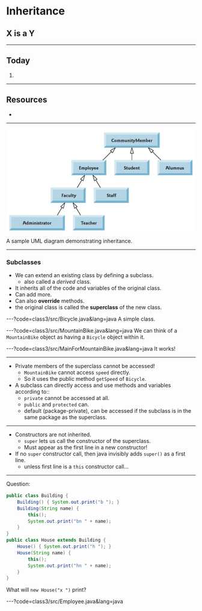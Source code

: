 # Inheritance

## X is a Y


---
## Today
1.


---
## Resources
+ 



---
![](class3/umlExample.png)

A sample UML diagram demonstrating inheritance.


---
### Subclasses
+ We can extend an existing class by defining a subclass.
  + also called a *derived* class.
+ It inherits all of the code and variables of the original class.
+ Can add more.
+ Can also **override** methods.
+ the original class is called the **superclass** of the new class.


---?code=class3/src/Bicycle.java&lang=java
A simple class.


---?code=class3/src/MountainBike.java&lang=java
We can think of a `MountainBike` object as having a 
`Bicycle` object within it. 


---?code=class3/src/MainForMountainBike.java&lang=java
It works!


---
+ Private members of the superclass cannot be accessed!
  + `MountainBike` cannot access `speed` directly.
  + So it uses the public method `getSpeed` of `Bicycle`.
+ A subclass can directly access and use methods and variables according to::
  + `private` cannot be accessed at all.
  + `public` and `protected` can.
  + default (package-private), can be accessed if the subclass is in 
  the same package as the superclass. 



---
+ Constructors are not inherited.
  + `super` lets us call the constructor of the superclass.
  + Must appear as the first line in a new constructor!
+ If no `super` constructor call, then java invisibly adds `super()` 
as a first line.
  + unless first line is a `this` constructor call...
  
---
Question:
```java
public class Building {
    Building() { System.out.print("b "); }
    Building(String name) {
		this(); 
		System.out.print("bn " + name);
    }
}
public class House extends Building {
	House() { System.out.print("h "); }
	House(String name) {
		this(); 
	 	System.out.print("hn " + name);
 	}
}
```
What will `new House("x ")` print?

---?code=class3/src/Employee.java&lang=java



